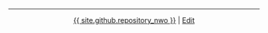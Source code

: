 <hr />
<p align="center">
    <a href="{{ site.github.repository_url }}">{{ site.github.repository_nwo }}</a>
    |
    <a href="{% github_edit_link %}">Edit</a>
</p>
